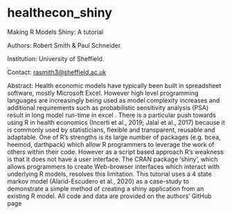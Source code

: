 # healthecon_shiny

Making R Models Shiny: A tutorial

Authors: Robert Smith & Paul Schneider

Institution: University of Sheffield.

Contact: rasmith3@sheffield.ac.uk


Abstract: 
Health economic models have typically been built in spreadsheet software, mostly Microsoft Excel. However high level programming languages are increasingly being used as model complexity increases and additional requirements such as probabilistic sensitivity analysis (PSA) result in long model run-time in excel . There is a particular push towards using R in health economics (Incerti et al., 2019; Jalal et al., 2017) because it is commonly used by statisticians, flexible and transparent, reusable and adaptable. One of R’s strengths is its large number of packages (e.g. bcea, heemod, darthpack) which allow R programmers to leverage the work of others within their code. However as a script based approach R’s weakness is that it does not have a user interface. The CRAN package ‘shiny’, which allows programmers to create Web-browser interfaces which interact with underlying R models, resolves this limitation. This tutorial uses a 4 state markov model (Alarid-Escudero et al., 2020) as a case-study to demonstrate a simple method of creating a shiny application from an existing R  model. All code and data are provided on the authors’ GitHub page


